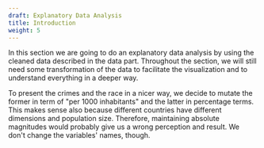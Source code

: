 ```yaml
---
draft: Explanatory Data Analysis
title: Introduction
weight: 5
---
```

  
In this section we are going to do an explanatory data analysis by using the cleaned data described 
in the data part. Throughout the section, we will still need some transformation of the data to
facilitate the visualization and to understand everything in a deeper way.

To present the crimes and the race in a nicer way, we decide to mutate the former in term of "per 1000 inhabitants" and the latter in percentage terms. This makes sense also because different countries have different dimensions and population size. Therefore, maintaining absolute magnitudes would probably give us a wrong perception and result. We don't change the variables' names, though.
